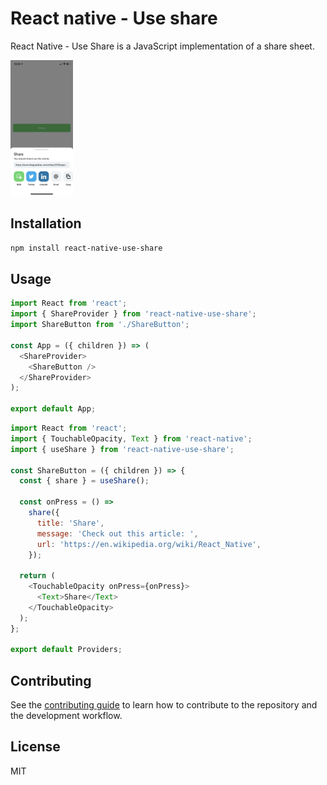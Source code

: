 # React native - Use share

React Native - Use Share is a JavaScript implementation of a share sheet.

<img src="https://github.com/theurbancoder/react-native-use-share/blob/master/assets/example.png?raw=true" width="100">

## Installation

```sh
npm install react-native-use-share
```

## Usage

```js
import React from 'react';
import { ShareProvider } from 'react-native-use-share';
import ShareButton from './ShareButton';

const App = ({ children }) => (
  <ShareProvider>
    <ShareButton />
  </ShareProvider>
);

export default App;
```

```js
import React from 'react';
import { TouchableOpacity, Text } from 'react-native';
import { useShare } from 'react-native-use-share';

const ShareButton = ({ children }) => {
  const { share } = useShare();

  const onPress = () =>
    share({
      title: 'Share',
      message: 'Check out this article: ',
      url: 'https://en.wikipedia.org/wiki/React_Native',
    });

  return (
    <TouchableOpacity onPress={onPress}>
      <Text>Share</Text>
    </TouchableOpacity>
  );
};

export default Providers;
```

## Contributing

See the [contributing guide](CONTRIBUTING.md) to learn how to contribute to the repository and the development workflow.

## License

MIT
